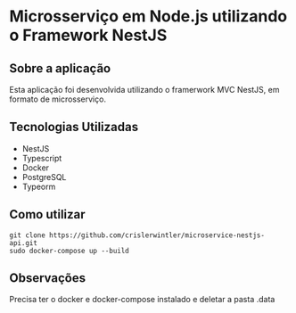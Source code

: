 # Microsserviço em Node.js utilizando o Framework NestJS

## Sobre a aplicação
Esta aplicação foi desenvolvida utilizando o framerwork MVC NestJS, em formato de microsserviço.
## Tecnologias Utilizadas
- NestJS
- Typescript
- Docker
- PostgreSQL
- Typeorm
## Como utilizar

```
git clone https://github.com/crislerwintler/microservice-nestjs-api.git
sudo docker-compose up --build
```
## Observações
Precisa ter o docker e docker-compose instalado e deletar a pasta .data
